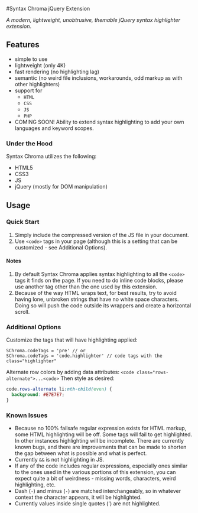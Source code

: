 #Syntax Chroma jQuery Extension

_A modern, lightweight, unobtrusive, themable jQuery syntax highlighter extension_.

## Features
* simple to use
* lightweight (only 4K)
* fast rendering (no highlighting lag)
* semantic (no weird file inclusions, workarounds, odd markup as with other highlighters)
* support for 
  * `HTML`
  * `CSS`
  * `JS`
  * `PHP`
* COMING SOON! Ability to extend syntax highlighting to add your own languages and keyword scopes.

### Under the Hood
Syntax Chroma utilizes the following:

* HTML5
* CSS3
* JS
* jQuery (mostly for DOM manipulation)

## Usage

### Quick Start
1. Simply include the compressed version of the JS file in your document.
2. Use `<code>` tags in your page (although this is a setting that can be customized - see Additional Options).

#### Notes
1. By default Syntax Chroma applies syntax highlighting to all the `<code>` tags it finds on the page. If you need to do inline code blocks, please use another tag other than the one used by this extension.
2. Because of the way HTML wraps text, for best results, try to avoid having lone, unbroken strings that have no white space characters. Doing so will push the code outside its wrappers and create a horizontal scroll.

### Additional Options
Customize the tags that will have highlighting applied:
```` JS
SChroma.codeTags = 'pre' // or
SChroma.codeTags = 'code.highlighter' // code tags with the class="highlighter"
````
Alternate row colors by adding data attributes: 
`<code class="rows-alternate">...<code>`
Then style as desired:
```` CSS
code.rows-alternate li:nth-child(even) {
  background: #E7E7E7;
}
````

### Known Issues
* Because no 100% failsafe regular expression exists for HTML markup, some HTML highlighting will be off. Some tags will fail to get highlighted. In other instances highlighting will be incomplete. There are currently known bugs, and there are improvements that can be made to shorten the gap between what is possible and what is perfect.
* Currently `&&` is not highlighting in JS.
* If any of the code includes regular expressions, especially ones similar to the ones used in the various portions of this extension, you can expect quite a bit of weirdness - missing words, characters, weird highlighting, etc.
* Dash (`-`) and minus (`-`) are matched interchangeably, so in whatever context the character appears, it will be highlighted.
* Currently values inside single quotes (') are not highlighted.

